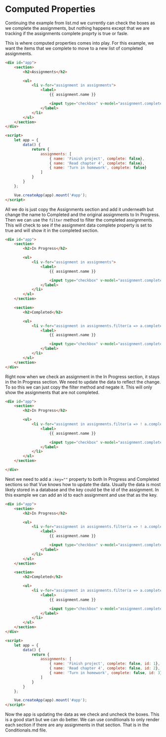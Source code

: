 # Computed Properties

Continuing the example from list.md we currently can check the boxes as we complete the assignments, but nothing happens except that we are tracking if the assignments complete proprty is true or fasle.

This is where computed properties comes into play. For this example, we want the items that we complete to move to a new list of completed assignments.

```html
<div id="app">
    <section>
        <h2>Assignments</h2>

        <ul>
            <li v-for="assignment in assignments">
                <label>
                    {{ assignment.name }}

                    <input type="checkbox" v-model="assignment.complete">
                </label>
            </li>
        </ul>
    </section>
</div>

<script>
    let app = {
        data() {
            return {
                assignments: [
                    { name: 'Finish project', complete: false},
                    { name: 'Read chapter 4', complete: false},
                    { name: 'Turn in homework', complete: false}
                ]
            }
        }
    };

    Vue.createApp(app).mount('#app');
</script>
```

All we do is just copy the Assignments section and add it underneath but change the name to Completed and the original assignments to In Progress. Then we can use the `filter` method to filter the completed assignments. This will check to see if the assignment data complete property is set to true and will show it in the completed section.

```html
<div id="app">
    <section>
        <h2>In Progress</h2>

        <ul>
            <li v-for="assignment in assignments">
                <label>
                    {{ assignment.name }}

                    <input type="checkbox" v-model="assignment.complete">
                </label>
            </li>
        </ul>
    </section>

    <section>
        <h2>Completed</h2>

        <ul>
            <li v-for="assignment in assignments.filter(a => a.complete)">
                <label>
                    {{ assignment.name }}

                    <input type="checkbox" v-model="assignment.complete">
                </label>
            </li>
        </ul>
    </section>
</div>
```

Right now when we check an assignment in the In Progress section, it stays in the In Progress section. We need to update the data to reflect the change. To so this we can just copy the filter method and negate it. This will only show the assignments that are not completed.

```html
<div id="app">
    <section>
        <h2>In Progress</h2>

        <ul>
            <li v-for="assignment in assignments.filter(a => ! a.complete)">
                <label>
                    {{ assignment.name }}

                    <input type="checkbox" v-model="assignment.complete">
                </label>
            </li>
        </ul>
    </section>

</div>
```

Next we need to add a `:key=""` property to both In Progress and Completed sections so that Vue knows how to update the data. Usually the data is most likely stored in a database and the key could be the id of the assignment. In this example we can add an id to each assignment and use that as the key.

```html
<div id="app">
    <section>
        <h2>In Progress</h2>

        <ul>
            <li v-for="assignment in assignments.filter(a => ! a.complete)" :key="assignment.id">
                <label>
                    {{ assignment.name }}

                    <input type="checkbox" v-model="assignment.complete">
                </label>
            </li>
        </ul>
    </section>

    <section>
        <h2>Completed</h2>

        <ul>
            <li v-for="assignment in assignments.filter(a => a.complete)" :key="assignment.id">
                <label>
                    {{ assignment.name }}

                    <input type="checkbox" v-model="assignment.complete">
                </label>
            </li>
        </ul>
    </section>
</div>

<script>
    let app = {
        data() {
            return {
                assignments: [
                    { name: 'Finish project', complete: false, id: 1},
                    { name: 'Read chapter 4', complete: false, id: 2},
                    { name: 'Turn in homework', complete: false, id: 3}
                ]
            }
        }
    };

    Vue.createApp(app).mount('#app');
</script>
```

Now the app is updating the data as we check and uncheck the boxes. This is a good start but we can do better. We can use conditionals to only render each section if there are any assignments in that section. That is in the Conditionals.md file.
